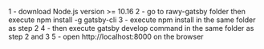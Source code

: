 1 - download Node.js version >= 10.16
2 - go to rawy-gatsby folder then execute npm install -g gatsby-cli
3 - execute npm install in the same folder as step 2
4 - then execute gatsby develop command in the same folder as step 2 and 3
5 - open http://localhost:8000 on the browser